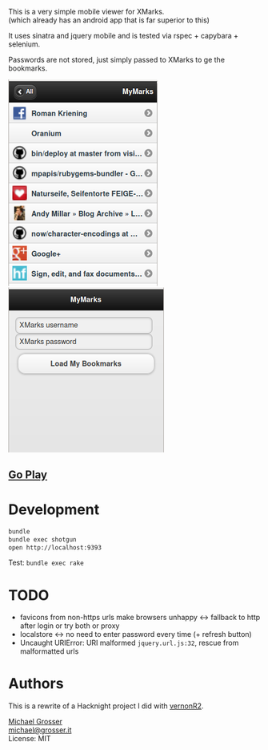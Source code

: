 This is a very simple mobile viewer for XMarks.<br/>
(which already has an android app that is far superior to this)

It uses sinatra and jquery mobile and is tested via rspec + capybara + selenium.

Passwords are not stored, just simply passed to XMarks to ge the bookmarks.

![Login screen](assets/mymarks1.png?raw=true)
![Bookmarks screen](assets/mymarks2.png?raw=true)

## [Go Play](http://mymarks.herokuapp.com)

Development
===========

    bundle
    bundle exec shotgun
    open http://localhost:9393

Test: `bundle exec rake`

TODO
====
 - favicons from non-https urls make browsers unhappy <-> fallback to http after login or try both or proxy
 - localstore <-> no need to enter password every time (+ refresh button)
 - Uncaught URIError: URI malformed `jquery.url.js:32`, rescue from malformatted urls

Authors
=======
This is a rewrite of a Hacknight project I did with [vernonR2](https://github.com/vernonR2).

[Michael Grosser](http://grosser.it)<br/>
michael@grosser.it<br/>
License: MIT<br/>


